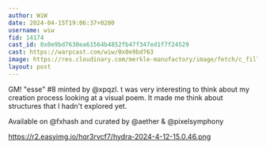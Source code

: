 ```yaml
---
author: WiW
date: 2024-04-15T19:06:37+0200
username: wiw
fid: 14174
cast_id: 0x0e9bd7630ea61564b4852fb47f347ed1f7f24529
cast: https://warpcast.com/wiw/0x0e9bd763
image: https://res.cloudinary.com/merkle-manufactory/image/fetch/c_fill,f_png/https%3A%2F%2Fr2.easyimg.io%2Fhqr3rvcf7%2Fhydra-2024-4-12-15.0.46.png
layout: post
---
```

GM! "esse" #8 minted by @xpqzl. t was very interesting to think about my creation process looking at a visual poem. It made me think about structures that I hadn't explored yet.  
  
Available on @fxhash and curated by @aether & @pixelsymphony   
  
https://r2.easyimg.io/hqr3rvcf7/hydra-2024-4-12-15.0.46.png  

<img src='https://res.cloudinary.com/merkle-manufactory/image/fetch/c_fill,f_png/https%3A%2F%2Fr2.easyimg.io%2Fhqr3rvcf7%2Fhydra-2024-4-12-15.0.46.png' alt='' referrerpolicy='no-referrer'/>